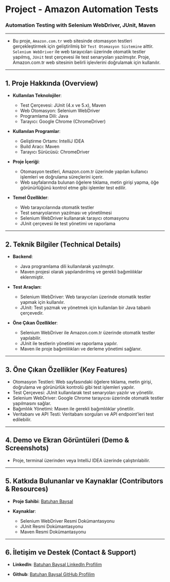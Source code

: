 # Project - Amazon Automation Tests

### Automation Testing with Selenium WebDriver, JUnit, Maven

---

- Bu proje, `Amazon.com.tr` web sitesinde otomasyon testleri gerçekleştirmek için geliştirilmiş bir `Test Otomasyon Sistemine` aittir. `Selenium WebDriver` ile web tarayıcıları üzerinde otomatik testler yapılmış, `JUnit` test çerçevesi ile test senaryoları yazılmıştır. Proje, Amazon.com.tr web sitesinin belirli işlevlerini doğrulamak için kullanılır.

---

## 1. Proje Hakkında (Overview)

- **Kullanılan Teknolojiler**:
   - Test Çerçevesi: JUnit (4.x ve 5.x), Maven
   - Web Otomasyon: Selenium WebDriver
   - Programlama Dili: Java
   - Tarayıcı: Google Chrome (ChromeDriver)

- **Kullanılan Programlar**:
   - Geliştirme Ortamı: IntelliJ IDEA
   - Build Aracı: Maven
   - Tarayıcı Sürücüsü: ChromeDriver

- **Proje İçeriği**:
   - Otomasyon testleri, Amazon.com.tr üzerinde yapılan kullanıcı işlemleri ve doğrulama süreçlerini içerir.
   - Web sayfalarında bulunan öğelere tıklama, metin girişi yapma, öğe görünürlüğünü kontrol etme gibi işlemler test edilir.

- **Temel Özellikler**:
   - Web tarayıcılarında otomatik testler
   - Test senaryolarının yazılması ve yönetilmesi
   - Selenium WebDriver kullanarak tarayıcı otomasyonu
   - JUnit çerçevesi ile test yönetimi ve raporlama

---

## 2. Teknik Bilgiler (Technical Details)

- **Backend**:
   - Java programlama dili kullanılarak yazılmıştır.
   - Maven projesi olarak yapılandırılmış ve gerekli bağımlılıklar eklenmiştir.

- **Test Araçları**:
   - Selenium WebDriver: Web tarayıcıları üzerinde otomatik testler yapmak için kullanılır.
   - JUnit: Test yazmak ve yönetmek için kullanılan bir Java tabanlı çerçevedir.

- **Öne Çıkan Özellikler**:
   - Selenium WebDriver ile Amazon.com.tr üzerinde otomatik testler yapılabilir.
   - JUnit ile testlerin yönetimi ve raporlama yapılır.
   - Maven ile proje bağımlılıkları ve derleme yönetimi sağlanır.

---

## 3. Öne Çıkan Özellikler (Key Features)

   - Otomasyon Testleri: Web sayfasındaki öğelere tıklama, metin girişi, doğrulama ve görünürlük kontrolü gibi test işlemleri yapılır.
   - Test Çerçevesi: JUnit kullanılarak test senaryoları yazılır ve yönetilir.
   - Selenium WebDriver: Google Chrome tarayıcısı üzerinde otomatik testler yapılmasını sağlar.
   - Bağımlılık Yönetimi: Maven ile gerekli bağımlılıklar yönetilir.
   - Veritabanı ve API Testi: Veritabanı sorguları ve API endpoint'leri test edilebilir.

---

## 4. Demo ve Ekran Görüntüleri (Demo & Screenshots)

- Proje, terminal üzerinden veya IntelliJ IDEA üzerinde çalıştırılabilir.

---

## 5. Katkıda Bulunanlar ve Kaynaklar (Contributors & Resources)

- **Proje Sahibi**: [Batuhan Baysal](https://www.linkedin.com/in/batuhan-baysal-502656170/)

- **Kaynaklar**:
   - Selenium WebDriver Resmi Dokümantasyonu
   - JUnit Resmi Dokümantasyonu
   - Maven Resmi Dokümantasyonu

---

## 6. İletişim ve Destek (Contact & Support)

- **LinkedIn**: [Batuhan Baysal LinkedIn Profilim](https://www.linkedin.com/in/batuhan-baysal-502656170/)

- **Github**: [Batuhan Baysal GitHub Profilim](https://github.com/BatuhanBaysal)
